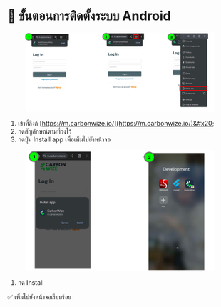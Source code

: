 # 📝 ขั้นตอนการติดตั้งระบบ Android

<figure><img src="../.gitbook/assets/image (1) (1) (1).png" alt=""><figcaption></figcaption></figure>

1. เข้าที่ลิงก์ [https://m.carbonwize.io/](https://m.carbonwize.io/)&#x20;
2. กดสัญลักษณ์ตามที่วงไว้
3. กดปุ่ม Install app เพื่อเพิ่มไปยังหน้าจอ



<figure><img src="../.gitbook/assets/image (1) (1) (1) (1).png" alt=""><figcaption></figcaption></figure>

1. กด Install

✅ เพิ่มไปยังหน้าจอเรียบร้อย&#x20;

